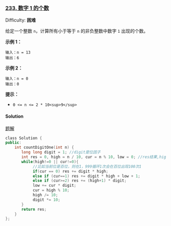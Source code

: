 ### [233\. 数字 1 的个数](https://leetcode-cn.com/problems/number-of-digit-one/)

Difficulty: **困难**


给定一个整数 `n`，计算所有小于等于 `n` 的非负整数中数字 `1` 出现的个数。

**示例 1：**

```
输入：n = 13
输出：6
```

**示例 2：**

```
输入：n = 0
输出：0
```

**提示：**

*   `0 <= n <= 2 * 10<sup>9</sup>`


#### Solution

[题解](https://leetcode-cn.com/problems/1nzheng-shu-zhong-1chu-xian-de-ci-shu-lcof/solution/mian-shi-ti-43-1n-zheng-shu-zhong-1-chu-xian-de-2/)

```cpp
​class Solution {
public:
    int countDigitOne(int n) {
       long long digit = 1; //digit是位因子
       int res = 0, high = n / 10, cur = n % 10, low = 0; //res结果,high是高于cur位的数,cur是当前位的值，low是低于当前位的值
       while(high!=0 || cur!=0){
            //比如当前位是百位，则在1，999循环1次会在百位出现100次1
            if(cur == 0) res += digit * high;
            else if (cur==1) res += digit * high + low + 1;
            else if (cur>=2) res += (high+1) * digit;
            low += cur * digit;
            cur = high % 10;
            high /= 10;
            digit *= 10;
       }
       return res;
    }
};
```